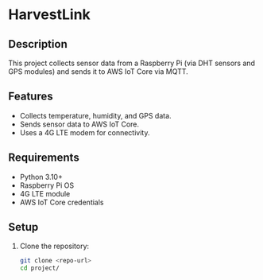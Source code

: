 # HarvestLink


## Description
This project collects sensor data from a Raspberry Pi (via DHT sensors and GPS modules) and sends it to AWS IoT Core via MQTT.

## Features
- Collects temperature, humidity, and GPS data.
- Sends sensor data to AWS IoT Core.
- Uses a 4G LTE modem for connectivity.

## Requirements
- Python 3.10+
- Raspberry Pi OS
- 4G LTE module
- AWS IoT Core credentials

## Setup
1. Clone the repository:
   ```bash
   git clone <repo-url>
   cd project/
